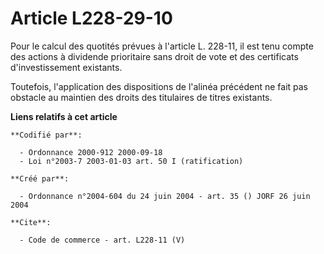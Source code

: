 # Article L228-29-10

Pour le calcul des quotités prévues à l'article L. 228-11, il est tenu compte des actions à dividende prioritaire sans droit
de vote et des certificats d'investissement existants. 

Toutefois, l'application des dispositions de l'alinéa précédent ne fait pas obstacle au maintien des droits des titulaires de
titres existants.

**Liens relatifs à cet article**

	**Codifié par**:

	  - Ordonnance 2000-912 2000-09-18
	  - Loi n°2003-7 2003-01-03 art. 50 I (ratification)

	**Créé par**:

	  - Ordonnance n°2004-604 du 24 juin 2004 - art. 35 () JORF 26 juin 2004

	**Cite**:

	  - Code de commerce - art. L228-11 (V)
